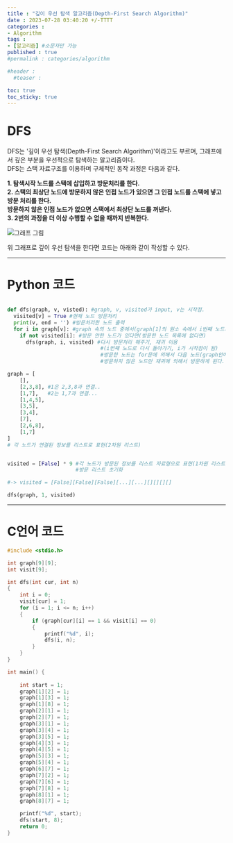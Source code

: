 ```yaml
---
title : "깊이 우선 탐색 알고리즘(Depth-First Search Algorithm)"
date : 2023-07-28 03:40:20 +/-TTTT
categories : 
- Algorithm
tags : 
- [알고리즘] #소문자만 가능
published : true
#permalink : categories/algorithm

#header :
  #teaser :

toc: true
toc_sticky: true
---
```


# DFS   

DFS는 '깊이 우선 탐색(Depth-First Search Algorithm)'이라고도 부르며, 그래프에서 깊은 부분을 우선적으로 탐색하는 알고리즘이다.   
DFS는 스택 자료구조를 이용하며 구체적인 동작 과정은 다음과 같다.    

**1. 탐색시작 노드를 스택에 삽입하고 방문처리를 한다.**   
**2. 스택의 최상단 노드에 방문하지 않은 인접 노드가 있으면 그 인접 노드를 스택에 넣고 방문 처리를 한다.**      
    **방문하지 않은 인접 노드가 없으면 스택에서 최상단 노드를 꺼낸다.**    
**3. 2번의 과정을 더 이상 수행할 수 없을 때까지 반복한다.**   

![그래프 그림](https://github.com/sk-choi/sk-choi.github.io/assets/80041090/cf4a0ffb-5b67-4adc-87e2-b861e141026a)    

위 그래프로 깊이 우선 탐색을 한다면 코드는 아래와 같이 작성할 수 있다.
    
---

# Python 코드   
               
                       
```python

def dfs(graph, v, visted): #graph, v, visited가 input, v는 시작점.
  visited[v] = True #현재 노드 방문처리
  print(v, end = '') #방문처리한 노드 출력 
  for i in graph[v]: #graph 속의 노드 중에서(graph[1]의 원소 속에서 i번째 노드가)
    if not visited[i]: #방문 안한 노드가 있다면(방문한 노드 목록에 없다면)
      dfs(graph, i, visited) #다시 방문처리 해주기, 재귀 이용
                              #(i번째 노드로 다시 돌아가기, i가 시작점이 됨)
                              #방문한 노드는 for문에 의해서 다음 노드(graph안에서의 다음 노드)로 넘어가게 됨. 
                              #방문하지 않은 노드만 재귀에 의해서 방문하게 된다.

graph = [
    [],
    [2,3,8], #1은 2,3,8과 연결..
    [1,7],   #2는 1,7과 연결...
    [1,4,5],
    [3,5],
    [3,4],
    [7],
    [2,6,8],
    [1,7]
] 
# 각 노드가 연결된 정보를 리스트로 표현(2차원 리스트)


visited = [False] * 9 #각 노드가 방문된 정보를 리스트 자료형으로 표현(1차원 리스트)
                      #방문 리스트 초기화

#-> visited = [False][False][False][...][...][][][][]

dfs(graph, 1, visited)

```

--------------
               
# C언어 코드    

        
```c
#include <stdio.h>

int graph[9][9];
int visit[9];

int dfs(int cur, int n)
{
    int i = 0;
    visit[cur] = 1;
    for (i = 1; i <= n; i++)
    {
        if (graph[cur][i] == 1 && visit[i] == 0)
        {
            printf("%d", i);
            dfs(i, n);
        }
    }
}

int main() {
    
    int start = 1;
    graph[1][2] = 1;
    graph[1][3] = 1;
    graph[1][8] = 1;
    graph[2][1] = 1;
    graph[2][7] = 1;
    graph[3][1] = 1;
    graph[3][4] = 1;
    graph[3][5] = 1;
    graph[4][3] = 1;
    graph[4][5] = 1;
    graph[5][3] = 1;
    graph[5][4] = 1;
    graph[6][7] = 1;
    graph[7][2] = 1;
    graph[7][6] = 1;
    graph[7][8] = 1;
    graph[8][1] = 1;
    graph[8][7] = 1;

    printf("%d", start);
    dfs(start, 8);
    return 0;
}

```